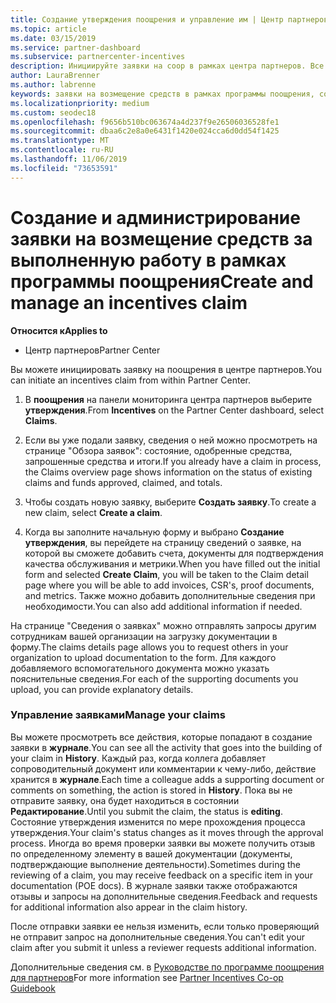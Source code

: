 ```yaml
---
title: Создание утверждения поощрения и управление им | Центр партнеров
ms.topic: article
ms.date: 03/15/2019
ms.service: partner-dashboard
ms.subservice: partnercenter-incentives
description: Инициируйте заявки на соop в рамках центра партнеров. Все действия, выполняемые в процессе создания вашей заявки, отображаются в разделе "Журнал".
author: LauraBrenner
ms.author: labrenne
keywords: заявки на возмещение средств в рамках программы поощрения, совместные заявки, совместные фонды
ms.localizationpriority: medium
ms.custom: seodec18
ms.openlocfilehash: f9656b510bc063674a4d237f9e26506036528fe1
ms.sourcegitcommit: dbaa6c2e8a0e6431f1420e024cca6d0dd54f1425
ms.translationtype: MT
ms.contentlocale: ru-RU
ms.lasthandoff: 11/06/2019
ms.locfileid: "73653591"
---
```

# <a name="create-and-manage-an-incentives-claim"></a><span data-ttu-id="9338f-105">Создание и администрирование заявки на возмещение средств за выполненную работу в рамках программы поощрения</span><span class="sxs-lookup"><span data-stu-id="9338f-105">Create and manage an incentives claim</span></span>

<span data-ttu-id="9338f-106">**Относится к**</span><span class="sxs-lookup"><span data-stu-id="9338f-106">**Applies to**</span></span>
- <span data-ttu-id="9338f-107">Центр партнеров</span><span class="sxs-lookup"><span data-stu-id="9338f-107">Partner Center</span></span>

<span data-ttu-id="9338f-108">Вы можете инициировать заявку на поощрения в центре партнеров.</span><span class="sxs-lookup"><span data-stu-id="9338f-108">You can initiate an incentives claim from within Partner Center.</span></span> 

1. <span data-ttu-id="9338f-109">В **поощрения** на панели мониторинга центра партнеров выберите **утверждения**.</span><span class="sxs-lookup"><span data-stu-id="9338f-109">From **Incentives** on the Partner Center dashboard, select **Claims**.</span></span>

2.  <span data-ttu-id="9338f-110">Если вы уже подали заявку, сведения о ней можно просмотреть на странице "Обзора заявок": состояние, одобренные средства, запрошенные средства и итоги.</span><span class="sxs-lookup"><span data-stu-id="9338f-110">If you already have a claim in process, the Claims overview page shows information on the status of existing claims and funds approved, claimed, and totals.</span></span>

3.  <span data-ttu-id="9338f-111">Чтобы создать новую заявку, выберите **Создать заявку**.</span><span class="sxs-lookup"><span data-stu-id="9338f-111">To create a new claim, select **Create a claim**.</span></span>

4.  <span data-ttu-id="9338f-112">Когда вы заполните начальную форму и выбрано **Создание утверждения**, вы перейдете на страницу сведений о заявке, на которой вы сможете добавить счета, документы для подтверждения качества обслуживания и метрики.</span><span class="sxs-lookup"><span data-stu-id="9338f-112">When you have filled out the initial form and selected **Create Claim**, you will be taken to the Claim detail page where you will be able to add invoices, CSR's, proof documents, and metrics.</span></span> <span data-ttu-id="9338f-113">Также можно добавить дополнительные сведения при необходимости.</span><span class="sxs-lookup"><span data-stu-id="9338f-113">You can also add additional information if needed.</span></span>

<span data-ttu-id="9338f-114">На странице "Сведения о заявках" можно отправлять запросы другим сотрудникам вашей организации на загрузку документации в форму.</span><span class="sxs-lookup"><span data-stu-id="9338f-114">The claims details page allows you to request others in your organization to upload documentation to the form.</span></span> <span data-ttu-id="9338f-115">Для каждого добавляемого вспомогательного документа можно указать пояснительные сведения.</span><span class="sxs-lookup"><span data-stu-id="9338f-115">For each of the supporting documents you upload, you can provide explanatory details.</span></span> 

### <a name="manage-your-claims"></a><span data-ttu-id="9338f-116">Управление заявками</span><span class="sxs-lookup"><span data-stu-id="9338f-116">Manage your claims</span></span>

<span data-ttu-id="9338f-117">Вы можете просмотреть все действия, которые попадают в создание заявки в **журнале**.</span><span class="sxs-lookup"><span data-stu-id="9338f-117">You can see all the activity that goes into the building of your claim in **History**.</span></span> <span data-ttu-id="9338f-118">Каждый раз, когда коллега добавляет сопроводительный документ или комментарии к чему-либо, действие хранится в **журнале**.</span><span class="sxs-lookup"><span data-stu-id="9338f-118">Each time a colleague adds a supporting document or comments on something, the action is stored in **History**.</span></span> <span data-ttu-id="9338f-119">Пока вы не отправите заявку, она будет находиться в состоянии **Редактирование**.</span><span class="sxs-lookup"><span data-stu-id="9338f-119">Until you submit the claim, the status is **editing**.</span></span> <span data-ttu-id="9338f-120">Состояние утверждения изменится по мере прохождения процесса утверждения.</span><span class="sxs-lookup"><span data-stu-id="9338f-120">Your claim's status changes as it moves through the approval process.</span></span> <span data-ttu-id="9338f-121">Иногда во время проверки заявки вы можете получить отзыв по определенному элементу в вашей документации (документы, подтверждающие выполнение деятельности).</span><span class="sxs-lookup"><span data-stu-id="9338f-121">Sometimes during the reviewing of a claim, you may receive feedback on a specific item in your documentation (POE docs).</span></span> <span data-ttu-id="9338f-122">В журнале заявки также отображаются отзывы и запросы на дополнительные сведения.</span><span class="sxs-lookup"><span data-stu-id="9338f-122">Feedback and requests for additional information also appear in the claim history.</span></span> 

<span data-ttu-id="9338f-123">После отправки заявки ее нельзя изменить, если только проверяющий не отправит запрос на дополнительные сведения.</span><span class="sxs-lookup"><span data-stu-id="9338f-123">You can't edit your claim after you submit it unless a reviewer requests additional information.</span></span>

<span data-ttu-id="9338f-124">Дополнительные сведения см. в [Руководстве по программе поощрения для партнеров](https://assets.microsoft.com/coop-guidebook.pdf)</span><span class="sxs-lookup"><span data-stu-id="9338f-124">For more information see [Partner Incentives Co-op Guidebook](https://assets.microsoft.com/coop-guidebook.pdf)</span></span>
